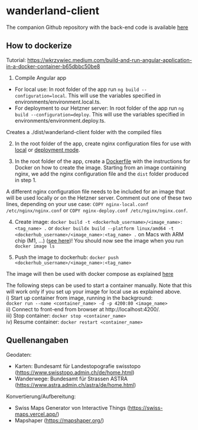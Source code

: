# wanderland-client

The companion Github repository with the back-end code is available [here](https://github.com/marcoavol/wanderland-server)


## How to dockerize
Tutorial:  https://wkrzywiec.medium.com/build-and-run-angular-application-in-a-docker-container-b65dbbc50be8

1) Compile Angular app
- For local use: In root folder of the app run `ng build --configuration=local`. This will use the variables specified in environments/environment.local.ts.  
- For deployment to our Hetzner server: In root folder of the app run `ng build --configuration=deploy`. This will use the variables specified in environments/environment.deploy.ts.  

Creates a ./dist/wanderland-client folder with the compiled files

2) In the root folder of the app, create nginx configuration files for use with [local](nginx-local.conf) or [deployment mode](nginx-deploy.conf).  


3) In the root folder of the app, create a [Dockerfile](Dockerfile) with the instructions for Docker on how to create the image. Starting from an image containing nginx, we add the nginx configuration file and the `dist` folder produced in step 1.   

A different nginx configuration file needs to be included for an image that will be used locally or on the Hetzner server. Comment out one of these two lines, depending on your use case: `COPY nginx-local.conf /etc/nginx/nginx.conf` or `COPY nginx-deploy.conf /etc/nginx/nginx.conf`.

4) Create image: `docker build -t <dockerhub_username>/<image_name>:<tag_name> .` or `docker buildx build --platform linux/amd64 -t <dockerhub_username>/<image_name>:<tag_name> .` on Macs with ARM chip (M1, ...) ([see here](https://stackoverflow.com/questions/66920645/exec-format-error-when-running-containers-build-with-apple-m1-chip-arm-based))!
You should now see the image when you run `docker image ls`

5) Push the image to dockerhub: `docker push <dockerhub_username>/<image_name>:<tag_name>`

The image will then be used with docker compose as explained [here](https://github.com/marcoavol/wanderland-server)

The following steps can be used to start a container manually. Note that this will work only if you set up your image for local use as explained above.  
i) Start up container from image, running in the background:  
`docker run --name <container_name> -d -p 4200:80 <image_name>`  
ii) Connect to front-end from browser at http://localhost:4200/.  
iii) Stop container: `docker stop <container_name>`  
iv) Resume container: `docker restart <container_name>`  

## Quellenangaben

Geodaten:

- Karten: Bundesamt für Landestopografie swisstopo (<https://www.swisstopo.admin.ch/de/home.html>)
- Wanderwege: Bundesamt für Strassen ASTRA (<https://www.astra.admin.ch/astra/de/home.html>)

Konvertierung/Aufbereitung:

- Swiss Maps Generator von Interactive Things (<https://swiss-maps.vercel.app/>)
- Mapshaper (<https://mapshaper.org/>)

